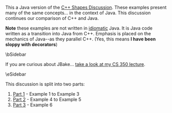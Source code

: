 This a Java version of the
[C++ Shapes Discussion](#review-6-inheritance-in-c-c-shapes-). These examples
present many of the same concepts... in the context of Java. This discussion
continues our comparison of C++ and Java.

**Note** these examples are not written in
[idiomatic](http://www.merriam-webster.com/dictionary/idiomatic) Java. It is
Java code written as a transition into Java from C++. Emphasis is placed on the
mechanics of Java--as they parallel C++. (Yes, this means **I have been sloppy
with decorators**)

\bSidebar

If you are curious about JBake... [take a look at my CS 350
lecture](https://www.cs.odu.edu/~tkennedy/cs350/latest/Public/codeDocumentationJBake/index.html).

\eSidebar

This discussion is split into two parts:

  1. [Part 1](https://youtu.be/_Qxt3yTuJOU) - Example 1 to Example 3
  2. [Part 2](https://youtu.be/PIPNWUCqwlk) - Example 4 to Example 5
  2. [Part 3](https://youtu.be/YE-Pu1ELoi4) - Example 6
